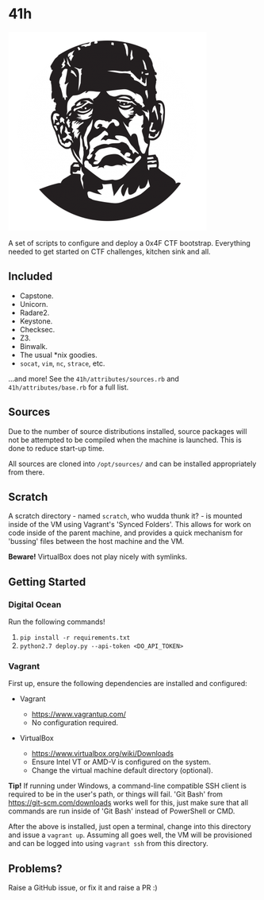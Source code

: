 # 41h

![41h](docs/images/franky.png?raw=true)

A set of scripts to configure and deploy a 0x4F CTF bootstrap. Everything needed to get started on CTF challenges, kitchen sink and all.

## Included

* Capstone.
* Unicorn.
* Radare2.
* Keystone.
* Checksec.
* Z3.
* Binwalk.
* The usual \*nix goodies.
 * `socat`, `vim`, `nc`, `strace`, etc.

...and more! See the `41h/attributes/sources.rb` and `41h/attributes/base.rb` for a full list.

## Sources

Due to the number of source distributions installed, source packages will not be attempted to be compiled when the machine is launched. This is done to reduce start-up time.

All sources are cloned into `/opt/sources/` and can be installed appropriately from there.

## Scratch

A scratch directory - named `scratch`, who wudda thunk it? - is mounted inside of the VM using Vagrant's 'Synced Folders'. This allows for work on code inside of the parent machine, and provides a quick mechanism for 'bussing' files between the host machine and the VM.

**Beware!** VirtualBox does not play nicely with symlinks.

## Getting Started

### Digital Ocean

Run the following commands!

1) `pip install -r requirements.txt`
2) `python2.7 deploy.py --api-token <DO_API_TOKEN>`

### Vagrant

First up, ensure the following dependencies are installed and configured:

* Vagrant
  * https://www.vagrantup.com/
  * No configuration required.

* VirtualBox
  * https://www.virtualbox.org/wiki/Downloads
  * Ensure Intel VT or AMD-V is configured on the system.
  * Change the virtual machine default directory (optional).

**Tip!** If running under Windows, a command-line compatible SSH client is required to be in the user's path, or things will fail. 'Git Bash' from https://git-scm.com/downloads works well for this, just make sure that all commands are run inside of 'Git Bash' instead of PowerShell or CMD.

After the above is installed, just open a terminal, change into this directory and issue a `vagrant up`. Assuming all goes well, the VM will be provisioned and can be logged into using `vagrant ssh` from this directory.

## Problems?

Raise a GitHub issue, or fix it and raise a PR :)

